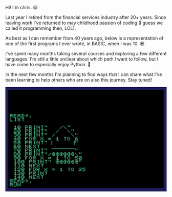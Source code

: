 Hi! I'm chris. 😃

Last year I retired from the financial services industry after 20+ years. Since leaving work I've returned to may childhood passion of coding (I guess we called it programming then, LOL). 

As best as I can remember from 40 years ago, below is a representation of one of the first programs I ever wrote, in BASIC, when I was 10. 😎

I've spent many months taking several courses and exploring a few different languages. I'm still a little unclear about which path I want to follow, but I have come to especially enjoy Python. 🐍

In the next few months I'm planning to find ways that I can share what I've been learning to help others who are on also this journey. Stay tuned!


![image](https://github.com/chriswilkinsoncodes/chriswilkinsoncodes/blob/master/rocket.gif)
